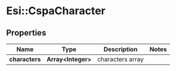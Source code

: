 # Esi::CspaCharacter

## Properties
Name | Type | Description | Notes
------------ | ------------- | ------------- | -------------
**characters** | **Array&lt;Integer&gt;** | characters array | 


